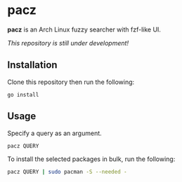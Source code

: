 # pacz

**pacz** is an Arch Linux fuzzy searcher with fzf-like UI.

*This repository is still under development!*

## Installation

Clone this repository then run the following:

```
go install
```

## Usage

Specify a query as an argument.

```
pacz QUERY
```

To install the selected packages in bulk, run the following:

```bash
pacz QUERY | sudo pacman -S --needed -
```


